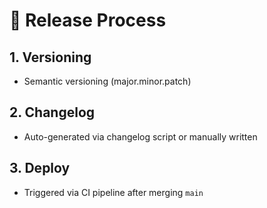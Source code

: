 # 🚀 Release Process

## 1. Versioning

- Semantic versioning (major.minor.patch)

## 2. Changelog

- Auto-generated via changelog script or manually written

## 3. Deploy

- Triggered via CI pipeline after merging `main`
